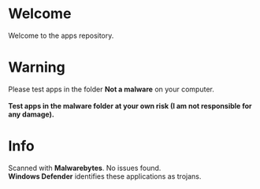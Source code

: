 # Welcome
Welcome to the apps repository.

# Warning
Please test apps in the folder **Not a malware** on your computer.<br><br>
**Test apps in the malware folder at your own risk (I am not responsible for any damage).**

# Info
Scanned with **Malwarebytes**. No issues found.<br>
**Windows Defender** identifies these applications as trojans.
